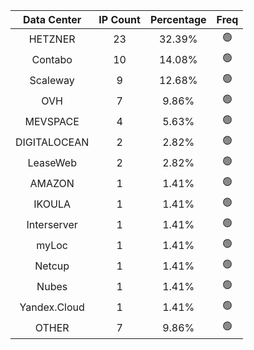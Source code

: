 | Data Center | IP Count | Percentage | Freq |
|:------------:|:--------:|:-----------:|:-----:|
| HETZNER | 23 | 32.39% | 🟢 |
| Contabo | 10 | 14.08% | 🟢 |
| Scaleway | 9 | 12.68% | 🟢 |
| OVH | 7 | 9.86% | 🟢 |
| MEVSPACE | 4 | 5.63% | 🟢 |
| DIGITALOCEAN | 2 | 2.82% | 🟢 |
| LeaseWeb | 2 | 2.82% | 🟢 |
| AMAZON | 1 | 1.41% | 🟢 |
| IKOULA | 1 | 1.41% | 🟢 |
| Interserver | 1 | 1.41% | 🟢 |
| myLoc | 1 | 1.41% | 🟢 |
| Netcup | 1 | 1.41% | 🟢 |
| Nubes | 1 | 1.41% | 🟢 |
| Yandex.Cloud | 1 | 1.41% | 🟢 |
| OTHER | 7 | 9.86% | 🟢 |